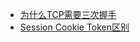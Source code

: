 - [为什么TCP需要三次握手](../cnet/为什么TCP需要三次握手.md)
- [Session Cookie Token区别](../cnet/Session%20Cookie%20Token区别.md)